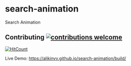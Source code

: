 # search-animation
Search Animation

## Contributing [![contributions welcome](https://img.shields.io/badge/contributions-welcome-brightgreen.svg?style=flat)](https://github.com/dwyl/esta/issues) 
[![HitCount](http://hits.dwyl.com/alikinvv/search-animation.svg)](http://hits.dwyl.com/alikinvv/search-animation)

Live Demo: https://alikinvv.github.io/search-animation/build/
